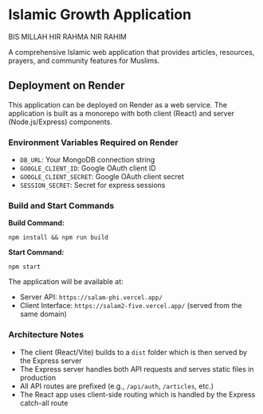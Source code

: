 # Islamic Growth Application

BIS MILLAH HIR RAHMA NIR RAHIM

A comprehensive Islamic web application that provides articles, resources, prayers, and community features for Muslims.

## Deployment on Render

This application can be deployed on Render as a web service. The application is built as a monorepo with both client (React) and server (Node.js/Express) components.

### Environment Variables Required on Render

- `DB_URL`: Your MongoDB connection string
- `GOOGLE_CLIENT_ID`: Google OAuth client ID
- `GOOGLE_CLIENT_SECRET`: Google OAuth client secret
- `SESSION_SECRET`: Secret for express sessions

### Build and Start Commands

**Build Command:**

```
npm install && npm run build
```

**Start Command:**

```
npm start
```

The application will be available at:

- Server API: `https://salam-phi.vercel.app/`
- Client Interface: `https://salam2-five.vercel.app/` (served from the same domain)

### Architecture Notes

- The client (React/Vite) builds to a `dist` folder which is then served by the Express server
- The Express server handles both API requests and serves static files in production
- All API routes are prefixed (e.g., `/api/auth`, `/articles`, etc.)
- The React app uses client-side routing which is handled by the Express catch-all route
